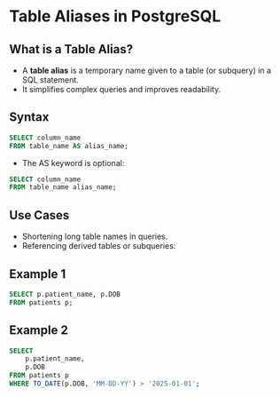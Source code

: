 # Table Aliases in PostgreSQL

## What is a Table Alias?
- A **table alias** is a temporary name given to a table (or subquery) in a SQL statement.
- It simplifies complex queries and improves readability.

## Syntax
```sql
SELECT column_name
FROM table_name AS alias_name;
```


- The AS keyword is optional:
```sql
SELECT column_name
FROM table_name alias_name;
```

## Use Cases
- Shortening long table names in queries.
- Referencing derived tables or subqueries:

## Example 1
```sql
SELECT p.patient_name, p.DOB
FROM patients p;
```

## Example 2
```sql
SELECT 
    p.patient_name,
    p.DOB
FROM patients p
WHERE TO_DATE(p.DOB, 'MM-DD-YY') > '2025-01-01';
```

